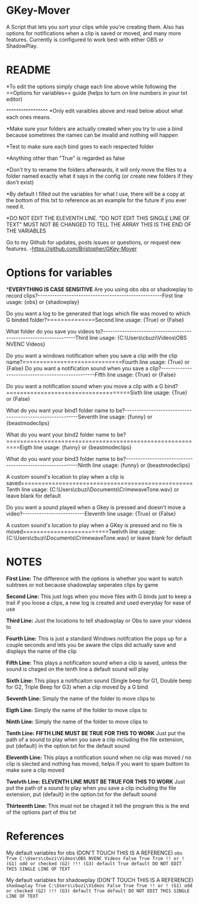 # GKey-Mover
A Script that lets you sort your clips while you're creating them. Also has options for notifications when a clip is saved or moved, and many more features. Currently is configured to work best with either OBS or ShadowPlay.





# README
*To edit the options simply chage each line above while following the ==Options for variables== guide (helps to turn on line numbers in your txt editor)

^^^^^^^^^^^^^^^^^
*Only edit varaibles above and read below about what each ones means.

*Make sure your folders are actually created when you try to use a bind because sometimes the names can be invalid and nothing will happen

*Test to make sure each bind goes to each respected folder

*Anything other than "True" is regarded as false

*Don't try to rename the folders afterwards, it will only move the files to a folder named exactly what it says in the config (or create new folders if they don't exist)

*By default I filled out the variables for what I use,
there will be a copy at the bottom of this txt to reference as an example for the future if you ever need it.

*DO NOT EDIT THE ELEVENTH LINE. "DO NOT EDIT THIS SINGLE LINE OF TEXT" MUST NOT BE CHANGED TO TELL THE ARRAY THIS IS THE END OF THE VARIABLES

Go to my Github for updates, posts issues or questions, or request new features.
-https://github.com/Bristopher/GKey-Mover








# Options for variables
*********EVERYTHING IS CASE SENSITIVE********
Are you using obs obs or shadowplay to record clips?----------------------------------------------------First line usage: {obs} or {shadowplay}

Do you want a log to be generated that logs which file was moved to which G binded folder?==============Second line usage: {True} or {False}

What folder do you save you videos to?------------------------------------------------------------------Third line usage: {C:\Users\cbuzi\Videos\OBS NVENC Videos} 

Do you want a windows notification when you save a clip with the clip name?=============================Fourth line usage: {True} or {False} 
Do you want a notification sound when you save a clip?--------------------------------------------------Fifth line usage: {True} or {False} 

Do you want a notification sound when you move a clip with a G bind?====================================Sixth line usage: {True} or {False} 

What do you want your bind1 folder name to be?----------------------------------------------------------Seventh line usage: {funny} or {beastmodeclips}

What do you want your bind2 folder name to be?==========================================================Eigth line usage: {funny} or {beastmodeclips}

What do you want your bind3 folder name to be?----------------------------------------------------------Ninth line usage: {funny} or {beastmodeclips}

A custom sound's location to play when a clip is saved==================================================Tenth line usage: {C:\Users\cbuzi\Documents\CrimewaveTone.wav} or leave blank for default

Do you want a sound played when a Gkey is pressed and doesn't move a video?--------------------------Eleventh line usage: {True} or {False}

A custom sound's location to play when a GKey is pressed and no file is moved=========================Twelvth line usage: {C:\Users\cbuzi\Documents\CrimewaveTone.wav} or leave blank for default








# NOTES
**First Line:**
The difference with the options is whether you want to watch subtrees or not because shadowplay seperates clips by game

**Second Line:**
This just logs when you move files with G binds just to keep a trail if you loose a clips, a new log is created and used everyday for ease of use

**Third Line:**
Just the locations to tell shadowplay or Obs to save your videos to

**Fourth Line:**
This is just a standard Windows notifcation the pops up for a couple seconds and lets you be aware the clips did actually save and displays the name of the clip

**Fifth Line:**
This plays a notificaiton sound when a clip is saved, unless the sound is chaged on the tenth line a default sound will play

**Sixth Line:**	
This plays a notificaiton sound (Single beep for G1, Double beep for G2, Triple Beep for G3) when a clip moved by a G bind

**Seventh Line:**
Simply the name of the folder to move clips to

**Eigth Line:**
Simply the name of the folder to move clips to

**Ninth Line:**
Simply the name of the folder to move clips to

**Tenth Line:**	
**FIFTH LINE MUST BE TRUE FOR THIS TO WORK**
Just put the path of a sound to play when you save a clip including the file extension, put {default} in the option.txt for the default sound

**Eleventh Line:**
This plays a notification sound when no clip was moved / no clip is slected and nothing has moved, helps if you want to spam buttom to make sure a clip moved

**Twelvth Line:**
**ELEVENTH LINE MUST BE TRUE FOR THIS TO WORK** 
Just put the path of a sound to play when you save a clip including the file extension, put {default} in the option.txt for the default sound

**Thirteenth Line:** 
This must not be chaged it tell the program this is the end of the options part of this txt












# References


My default variables for obs (DON'T TOUCH THIS IS A REFERENCE)
`obs
True
C:\Users\cbuzi\Videos\OBS NVENC Videos
False
True
True
!! or ! (G1)
odd or checked (G2)
!!! (G3)
default
True
default
DO NOT EDIT THIS SINGLE LINE OF TEXT`




My default variables for shadowplay (DON'T TOUCH THIS IS A REFERENCE)
`shadowplay
True
C:\Users\cbuzi\Videos
False
True
True
!! or ! (G1)
odd or checked (G2)
!!! (G3)
default
True
default
DO NOT EDIT THIS SINGLE LINE OF TEXT`


